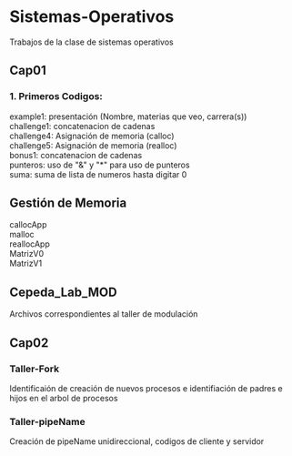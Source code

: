 # Sistemas-Operativos
Trabajos de la clase de sistemas operativos
## Cap01
### 1. Primeros Codigos:
example1: presentación (Nombre, materias que veo, carrera(s))  
challenge1: concatenacion de cadenas  
challenge4: Asignación de memoria (calloc)  
challenge5: Asignación de memoria (realloc)  
bonus1: concatenacion de cadenas  
punteros: uso de "&" y "*" para uso de punteros  
suma: suma de lista de numeros hasta digitar 0  
## Gestión de Memoria
callocApp  
malloc  
reallocApp  
MatrizV0  
MatrizV1  

## Cepeda_Lab_MOD
Archivos correspondientes al taller de modulación

## Cap02
### Taller-Fork
Identificaión de creación de nuevos procesos e identifiación de padres e hijos en el arbol de procesos

### Taller-pipeName
Creación de pipeName unidireccional, codigos de cliente y servidor
